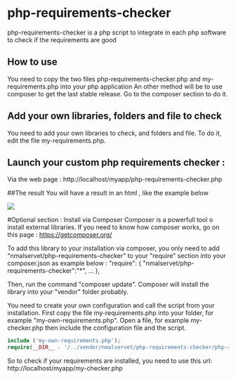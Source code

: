 # php-requirements-checker
php-requirements-checker is a php script to integrate in each php software to check if the requirements are good

## How to use
You need to copy the two files php-requirements-checker.php and my-requirements.php into your php application
An other method will be to use composer to get the last stable release. Go to the composer section to do it.


## Add your own libraries, folders and file to check
You need to add your own libraries to check, and folders and file. To do it, edit the file my-requirements.php.


## Launch your custom php requirements checker :
Via the web page : http://localhost/myapp/php-requirements-checker.php

##The result
You will have a result in an html , like the example below 

![](https://cloud.githubusercontent.com/assets/7512899/18478975/8560e356-79d3-11e6-891c-cb3da42fed14.png)


#Optional section : Install via Composer
Composer is a powerfull tool o install external libraries. If you need to know how composer works, go on this page : https://getcomposer.org/


To add this library to your installation via composer, you only need to add "nmalservet/php-requirements-checker" to your "require" section into your composer.json as example below :
"require": {
        "nmalservet/php-requirements-checker":"*",
        ...
    },

Then, run the command "composer update".
Composer will install the library into your "vendor" folder probably.

You need to create your own configuration and call the script from your installation.
 First copy the file my-requirements.php into your folder, for example "my-own-requirements.php".
Open a file, for example my-checker.php then include the configuration file and the script.
```PHP
include ('my-own-requirements.php');
require(__DIR__ . '/../vendor/nmalservet/php-requirements-checker/php-requirements-checker.php');
```

So to check if your requirements are installed, you need to use this url:
http://localhost/myapp/my-checker.php